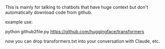 This is mainly for talking to chatbots that have huge context but don't automatically download code from github.

example use:

python github2file.py https://github.com/huggingface/transformers 

now you can drop transformers.txt into your conversation with Claude, etc.
